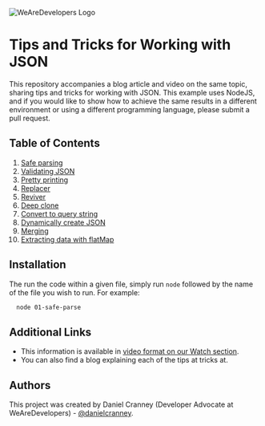 ![WeAreDevelopers Logo](https://careers.recruiteecdn.com/image/upload/q_auto,f_auto,w_400,c_limit/production/images/A5xK/fbNWuS0fl4_2.png)

# Tips and Tricks for Working with JSON

This repository accompanies a blog article and video on the same topic, sharing tips and tricks for working with JSON. This example uses NodeJS, and if you would like to show how to achieve the same results in a different environment or using a different programming language, please submit a pull request.

## Table of Contents

1. [Safe parsing](01-safe-parse.js)
2. [Validating JSON](02-validation.js)
3. [Pretty printing](03-pretty-print.js)
4. [Replacer](04-replacer.js)
5. [Reviver](05-reviver.js)
6. [Deep clone](06-deep-clone.js)
7. [Convert to query string](07-convert-to-query.js)
8. [Dynamically create JSON](08-dynamic.js)
9. [Merging](09-merge.js)
10. [Extracting data with flatMap](10-flatmap.js)

## Installation

The run the code within a given file, simply run `node` followed by the name of the file you wish to run. For example:

```bash
  node 01-safe-parse
```

## Additional Links

- This information is available in [video format on our Watch section](https://www.wearedevelopers.com/en/videos/1229/tips-and-tricks-for-working-with-json).
- You can also find a blog explaining each of the tips at tricks at.

## Authors

This project was created by Daniel Cranney (Developer Advocate at WeAreDevelopers) - [@danielcranney](https://www.github.com/danielcranney).
